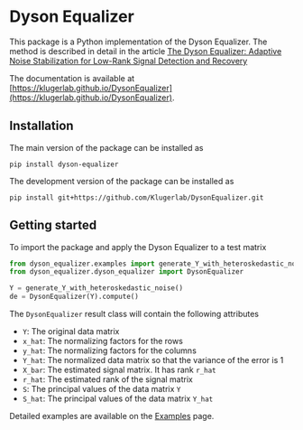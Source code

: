 # Dyson Equalizer #

This package is a Python implementation of the Dyson Equalizer. 
The method is described in detail in the article [The Dyson Equalizer: Adaptive Noise Stabilization for Low-Rank Signal Detection and Recovery
](https://doi.org/10.48550/arXiv.2306.11263)

The documentation is available at [https://klugerlab.github.io/DysonEqualizer](https://klugerlab.github.io/DysonEqualizer).

## Installation ##
The main version of the package can be installed as 
```
pip install dyson-equalizer
```

The development version of the package can be installed as 
```
pip install git+https://github.com/Klugerlab/DysonEqualizer.git
```

## Getting started ##

To import the package and apply the Dyson Equalizer to a test matrix

```python
from dyson_equalizer.examples import generate_Y_with_heteroskedastic_noise
from dyson_equalizer.dyson_equalizer import DysonEqualizer

Y = generate_Y_with_heteroskedastic_noise()
de = DysonEqualizer(Y).compute()

```

The `DysonEqualizer` result class will contain the following attributes
- `Y`: The original data matrix
- `x_hat`: The normalizing factors for the rows
- `y_hat`: The normalizing factors for the columns
- `Y_hat`: The normalized data matrix so that the variance of the error is 1
- `X_bar`: The estimated signal matrix. It has rank `r_hat`
- `r_hat`:  The estimated rank of the signal matrix
- `S`: The principal values of the data matrix `Y`
- `S_hat`:  The principal values of the data matrix `Y_hat`

Detailed examples are available on the [Examples](https://klugerlab.github.io/DysonEqualizer/examples.html) 
page.
